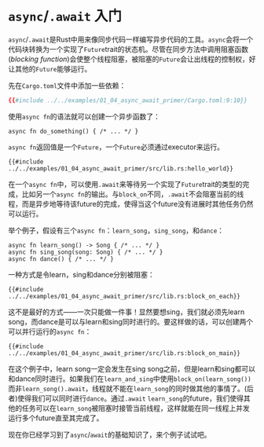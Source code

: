 # `async`/`.await` 入门

`async`/`.await`是Rust中用来像同步代码一样编写异步代码的工具。`async`会将一个代码块转换为一个实现了`Future`trait的状态机。尽管在同步方法中调用阻塞函数(_blocking function_)会使整个线程阻塞，被阻塞的`Future`会让出线程的控制权，好让其他的`Future`能够运行。

先在`Cargo.toml`文件中添加一些依赖：

```toml
{{#include ../../examples/01_04_async_await_primer/Cargo.toml:9:10}}
```

使用`async fn`的语法就可以创建一个异步函数了：

```rust,edition2018
async fn do_something() { /* ... */ }
```

`async fn`返回值是一个`Future`，一个`Future`必须通过executor来运行。

```rust,edition2018
{{#include ../../examples/01_04_async_await_primer/src/lib.rs:hello_world}}
```

在一个`async fn`中，可以使用`.await`来等待另一个实现了`Future`trait的类型的完成，比如另一个`async fn`的输出。与`block_on`不同，`.await`不会阻塞当前的线程，而是异步地等待该future的完成，使得当这个future没有进展时其他任务仍然可以运行。

举个例子，假设有三个`async fn`：`learn_song`，`sing_song`，和`dance`：

```rust,ignore
async fn learn_song() -> Song { /* ... */ }
async fn sing_song(song: Song) { /* ... */ }
async fn dance() { /* ... */ }
```

一种方式是令learn，sing和dance分别被阻塞：

```rust,ignore
{{#include ../../examples/01_04_async_await_primer/src/lib.rs:block_on_each}}
```

这不是最好的方式——一次只能做一件事！显然要想sing，我们就必须先learn song，而dance是可以与learn和sing同时进行的。要这样做的话，可以创建两个可以并行运行的`async fn`：

```rust,ignore
{{#include ../../examples/01_04_async_await_primer/src/lib.rs:block_on_main}}
```

在这个例子中，learn song一定会发生在sing song之前，但是learn和sing都可以和dance同时进行。如果我们在`learn_and_sing`中使用`block_on(learn_song())`而非`learn_song().await`，线程就不能在`learn_song`的同时做其他的事情了。(后者)使得我们可以同时进行`dance`。通过`.await` `learn_song`的future，我们使得其他的任务可以在`learn_song`被阻塞时接管当前线程，这样就能在同一线程上并发运行多个future直至其完成了。

现在你已经学习到了`async`/`await`的基础知识了，来个例子试试吧。